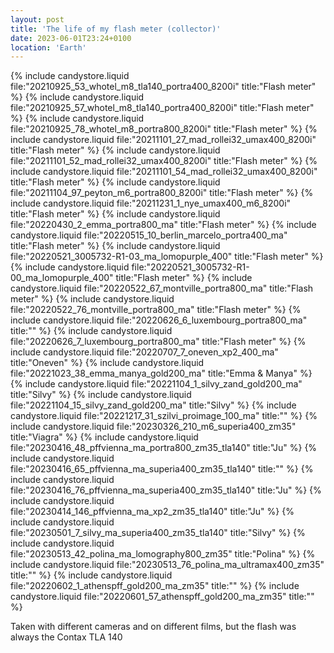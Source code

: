 ```yaml
---
layout: post
title: 'The life of my flash meter (collector)'
date: 2023-06-01T23:24+0100
location: 'Earth'
---
```


{% include candystore.liquid file:"20210925_53_whotel_m8_tla140_portra400_8200i" title:"Flash meter" %}
{% include candystore.liquid file:"20210925_57_whotel_m8_tla140_portra400_8200i" title:"Flash meter" %}
{% include candystore.liquid file:"20210925_78_whotel_m8_portra800_8200i" title:"Flash meter" %}
{% include candystore.liquid file:"20211101_27_mad_rollei32_umax400_8200i" title:"Flash meter" %}
{% include candystore.liquid file:"20211101_52_mad_rollei32_umax400_8200i" title:"Flash meter" %}
{% include candystore.liquid file:"20211101_54_mad_rollei32_umax400_8200i" title:"Flash meter" %}
{% include candystore.liquid file:"20211104_97_peyton_m6_portra800_8200i" title:"Flash meter" %}
{% include candystore.liquid file:"20211231_1_nye_umax400_m6_8200i" title:"Flash meter" %}
{% include candystore.liquid file:"20220430_2_emma_portra800_ma" title:"Flash meter" %}
{% include candystore.liquid file:"20220515_10_berlin_marcelo_portra400_ma" title:"Flash meter" %}
{% include candystore.liquid file:"20220521_3005732-R1-03_ma_lomopurple_400" title:"Flash meter" %}
{% include candystore.liquid file:"20220521_3005732-R1-00_ma_lomopurple_400" title:"Flash meter" %}
{% include candystore.liquid file:"20220522_67_montville_portra800_ma" title:"Flash meter" %}
{% include candystore.liquid file:"20220522_76_montville_portra800_ma" title:"Flash meter" %}
{% include candystore.liquid file:"20220626_6_luxembourg_portra800_ma" title:"" %}
{% include candystore.liquid file:"20220626_7_luxembourg_portra800_ma" title:"Flash meter" %}
{% include candystore.liquid file:"20220707_7_oneven_xp2_400_ma" title:"Oneven" %}
{% include candystore.liquid file:"20221023_38_emma_manya_gold200_ma" title:"Emma & Manya" %}
{% include candystore.liquid file:"20221104_1_silvy_zand_gold200_ma" title:"Silvy" %}
{% include candystore.liquid file:"20221104_15_silvy_zand_gold200_ma" title:"Silvy" %}
{% include candystore.liquid file:"20221217_31_szilvi_proimage_100_ma" title:"" %}
{% include candystore.liquid file:"20230326_210_m6_superia400_zm35" title:"Viagra" %}
{% include candystore.liquid file:"20230416_48_pffvienna_ma_portra800_zm35_tla140" title:"Ju" %}
{% include candystore.liquid file:"20230416_65_pffvienna_ma_superia400_zm35_tla140" title:"" %}
{% include candystore.liquid file:"20230416_76_pffvienna_ma_superia400_zm35_tla140" title:"Ju" %}
{% include candystore.liquid file:"20230414_146_pffvienna_ma_xp2_zm35_tla140" title:"Ju" %}
{% include candystore.liquid file:"20230501_7_silvy_ma_superia400_zm35_tla140" title:"Silvy" %}
{% include candystore.liquid file:"20230513_42_polina_ma_lomography800_zm35" title:"Polina" %}
{% include candystore.liquid file:"20230513_76_polina_ma_ultramax400_zm35" title:"" %}
{% include candystore.liquid file:"20220602_1_athenspff_gold200_ma_zm35" title:"" %}
{% include candystore.liquid file:"20220601_57_athenspff_gold200_ma_zm35" title:"" %}

Taken with different cameras and on different films, but the flash was always the Contax TLA 140